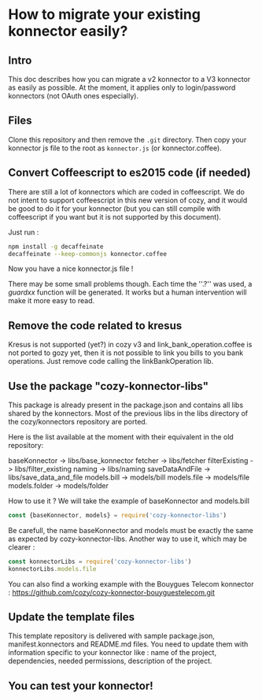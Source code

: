 # How to migrate your existing konnector easily?

## Intro

This doc describes how you can migrate a v2 konnector to a V3 konnector as easily as possible. At
the moment, it applies only to login/password konnectors (not OAuth ones especially).

## Files

Clone this repository and then remove the ```.git``` directory. Then copy your konnector js file to the root as ```konnector.js``` (or konnector.coffee).

## Convert Coffeescript to es2015 code (if needed)

There are still a lot of konnectors which are coded in coffeescript. We do not intent to support
coffeescript in this new version of cozy, and it would be good to do it for your konnector (but you
can still compile with coffeescript if you want but it is not supported by this document).

Just run :

```sh
npm install -g decaffeinate
decaffeinate --keep-commonjs konnector.coffee
```

Now you have a nice konnector.js file !

There may be some small problems though. Each time the ''.?'' was used, a _guardxx_ function will be generated. It works but a human
intervention will make it more easy to read.

## Remove the code related to kresus

Kresus is not supported (yet?) in cozy v3 and link_bank_operation.coffee is not ported to gozy yet, then it is not possible to link you bills to you bank operations. Just remove code calling the linkBankOperation lib.

## Use the package "cozy-konnector-libs"

This package is already present in the package.json and contains all libs shared by the konnectors.
Most of the previous libs in the libs directory of the cozy/konnectors repository are ported.

Here is the list available at the moment with their equivalent in the old repository:

  baseKonnector -> libs/base_konnector
  fetcher -> libs/fetcher
  filterExisting -> libs/filter_existing
  naming -> libs/naming
  saveDataAndFile -> libs/save_data_and_file
  models.bill -> models/bill
  models.file -> models/file
  models.folder -> models/folder

How to use it ? We will take the example of baseKonnector and models.bill

```javascript
const {baseKonnector, models} = require('cozy-konnector-libs')
```

Be carefull, the name baseKonnector and models must be exactly the same as expected by
cozy-konnector-libs. Another way to use it, which may be clearer :

```javascript
const konnectorLibs = require('cozy-konnector-libs')
konnectorLibs.models.file
```

You can also find a working example with the Bouygues Telecom konnector :
https://github.com/cozy/cozy-konnector-bouyguestelecom.git

## Update the template files

This template repository is delivered with sample package.json, manifest.konnectors and README.md files. You need to update them with information specific to your konnector like : name of the project, dependencies, needed permissions, description of the project.

## You can test your konnector!
